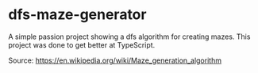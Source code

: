 # dfs-maze-generator

A simple passion project showing a dfs algorithm for creating mazes. 
This project was done to get better at TypeScript.

Source: https://en.wikipedia.org/wiki/Maze_generation_algorithm
